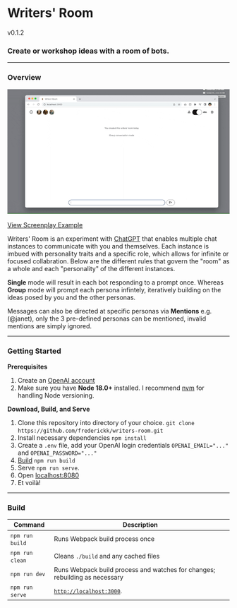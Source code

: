 # Writers' Room

v0.1.2

### Create or workshop ideas with a room of bots.

---
### Overview

![Writers' Room screenplay example](./assets/writers-room_screenplay.gif)

[View Screenplay Example](./assets/writers-room_screenplay.mp4)

Writers' Room is an experiment with [ChatGPT](https://chat.openai.com/) that enables multiple chat instances to communicate with you and themselves. Each instance is imbued with personality traits and a specific role, which allows for infinite or focused collabration. Below are the different rules that govern the "room" as a whole and each "personality" of the different instances.

**Single** mode will result in each bot responding to a prompt once. Whereas **Group** mode will prompt each persona infintely, iteratively building on the ideas posed by you and the other personas.

Messages can also be directed at specific personas via **Mentions** e.g. (@janet), only the 3 pre-defined personas can be mentioned, invalid mentions are simply ignored.


---
### Getting Started

**Prerequisites**

1. Create an [OpenAI account](https://auth0.openai.com/u/signup/)
2. Make sure you have **Node 18.0+** installed. I recommend [nvm](https://github.com/nvm-sh/nvm#installing-and-updating) for handling Node versioning.

**Download, Build, and Serve**

1. Clone this repository into directory of your choice. `git clone https://github.com/frederickk/writers-room.git`
2. Install necessary dependencies `npm install`
3. Create a `.env` file, add your OpenAI login credentials `OPENAI_EMAIL="..."` and `OPENAI_PASSWORD="..."`
4. [Build](#build) `npm run build`
5. Serve `npm run serve`.
6. Open [localhost:8080](https://localhost:3000/)
7. Et voilà!

---
### Build

| Command | Description |
| ------- | ----------- |
| `npm run build` | Runs Webpack build process once |
| `npm run clean` | Cleans `./build` and any cached files |
| `npm run dev`   | Runs Webpack build process and watches for changes; rebuilding as necessary |
| `npm run serve` | [`http://localhost:3000`](http://localhost:3000). |



